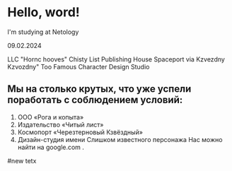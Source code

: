 # Hello, word!
I'm studying at Netology

09.02.2024

LLC "Hornc hooves"
Chisty List Publishing House
Spaceport via Kzvezdny Kzvozdny"
Too Famous Character Design Studio

## Мы на столько крутых, что уже успели поработать с соблюдением условий:

1. ООО «Рога и копыта»
2. Издательство «Читый лист»
3. Космопорт «Черезтерновый Кзвёздный»
4. Дизайн-студия имени Слишком известного персонажа
Нас можно найти на google.com .

#new tetx